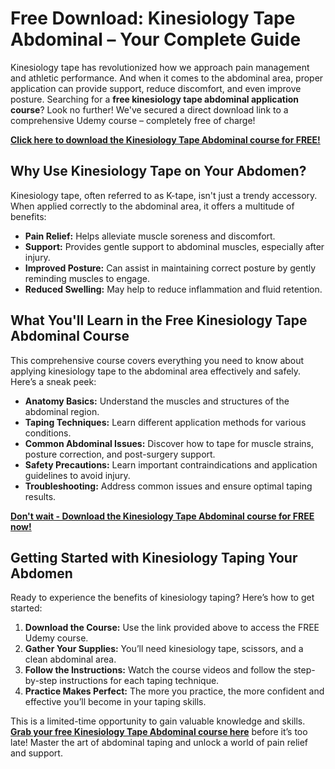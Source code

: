 # Free Download: Kinesiology Tape Abdominal – Your Complete Guide

Kinesiology tape has revolutionized how we approach pain management and athletic performance. And when it comes to the abdominal area, proper application can provide support, reduce discomfort, and even improve posture. Searching for a **free kinesiology tape abdominal application course**? Look no further! We've secured a direct download link to a comprehensive Udemy course – completely free of charge!

[**Click here to download the Kinesiology Tape Abdominal course for FREE!**](https://udemywork.com/kinesiology-tape-abdominal)

## Why Use Kinesiology Tape on Your Abdomen?

Kinesiology tape, often referred to as K-tape, isn't just a trendy accessory. When applied correctly to the abdominal area, it offers a multitude of benefits:

*   **Pain Relief:** Helps alleviate muscle soreness and discomfort.
*   **Support:** Provides gentle support to abdominal muscles, especially after injury.
*   **Improved Posture:** Can assist in maintaining correct posture by gently reminding muscles to engage.
*   **Reduced Swelling:** May help to reduce inflammation and fluid retention.

## What You'll Learn in the Free Kinesiology Tape Abdominal Course

This comprehensive course covers everything you need to know about applying kinesiology tape to the abdominal area effectively and safely. Here’s a sneak peek:

*   **Anatomy Basics:** Understand the muscles and structures of the abdominal region.
*   **Taping Techniques:** Learn different application methods for various conditions.
*   **Common Abdominal Issues:** Discover how to tape for muscle strains, posture correction, and post-surgery support.
*   **Safety Precautions:** Learn important contraindications and application guidelines to avoid injury.
*   **Troubleshooting:** Address common issues and ensure optimal taping results.

[**Don't wait - Download the Kinesiology Tape Abdominal course for FREE now!**](https://udemywork.com/kinesiology-tape-abdominal)

## Getting Started with Kinesiology Taping Your Abdomen

Ready to experience the benefits of kinesiology taping? Here’s how to get started:

1.  **Download the Course:** Use the link provided above to access the FREE Udemy course.
2.  **Gather Your Supplies:** You’ll need kinesiology tape, scissors, and a clean abdominal area.
3.  **Follow the Instructions:** Watch the course videos and follow the step-by-step instructions for each taping technique.
4.  **Practice Makes Perfect:** The more you practice, the more confident and effective you’ll become in your taping skills.

This is a limited-time opportunity to gain valuable knowledge and skills. **[Grab your free Kinesiology Tape Abdominal course here](https://udemywork.com/kinesiology-tape-abdominal)** before it’s too late! Master the art of abdominal taping and unlock a world of pain relief and support.

